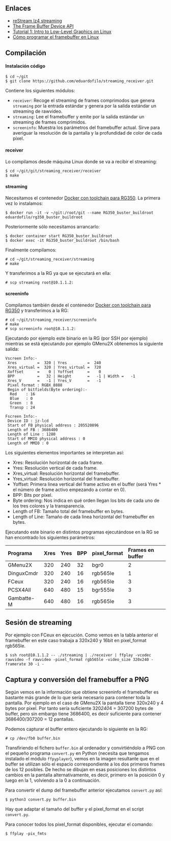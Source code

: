 ## Enlaces

* [reStream lz4 streaming](https://gist.github.com/NickHu/95e8e5e1b8b326d2cb46ce461d3ec701)
* [The Frame Buffer Device API](https://www.kernel.org/doc/Documentation/fb/api.txt)
* [Tutorial 1: Intro to Low-Level Graphics on Linux](http://betteros.org/tut/graphics1.php#fbdev)
* [Cómo programar el framebuffer en Linux](https://rastersoft.com/articulos/fbuffer.html)

## Compilación

#### Instalación código

```
$ cd ~/git
$ git clone https://github.com/eduardofilo/streaming_receiver.git
```

Contiene los siguientes módulos:

* `receiver`: Recoge el streaming de frames comprimodos que genera `streaming` por la entrada estándar y genera por la salida estándar un streaming de rawvideo.
* `streaming`: Lee el framebuffer y emite por la salida estándar un streaming de frames comprimidos.
* `screeninfo`: Muestra los parámetros del framebuffer actual. Sirve para averiguar la resolución de la pantalla y la profundidad de color de cada píxel.

#### receiver

Lo compilamos desde máquina Linux donde se va a recibir el streaming:

```
$ cd ~/git/git/streaming_receiver/receiver
$ make
```

#### streaming

Necesitamos el contenedor [Docker con toolchain para RG350](/2020-05-25-rg350_docker_buildroot.html#compilacion-de-distribucion-od-contrib). La primera vez lo instalamos:

```
$ docker run -it -v ~/git:/root/git --name RG350_buster_buildroot eduardofilo/rg350_buster_buildroot
```

Posteriormente sólo necesitamos arrancarlo:

```
$ docker container start RG350_buster_buildroot
$ docker exec -it RG350_buster_buildroot /bin/bash
```

Finalmente compilamos:

```
# cd ~/git/streaming_receiver/streaming
# make
```

Y transferimos a la RG ya que se ejecutará en ella:

```
# scp streaming root@10.1.1.2:
```

#### screeninfo

Compilamos también desde el contenedor [Docker con toolchain para RG350](/2020-05-25-rg350_docker_buildroot.html#compilacion-de-distribucion-od-contrib) y transferimos a la RG:

```
# cd ~/git/streaming_receiver/screeninfo
# make
# scp screeninfo root@10.1.1.2:
```

Ejecutando por ejemplo este binario en la RG (por SSH por ejemplo) mientras se está ejecutando por ejemplo GMenu2X obtenemos la siguiente salida:

```
Vscreen Info:-
 Xres         =  320 | Yres         =  240
 Xres_virtual =  320 | Yres_virtual =  720
 Xoffset      =    0 | Yoffset      =    0
 BPP          =   32 | Height       =   -1 | Width =   -1
 Xres_V       =   -1 | Yres_V       =   -1
 Pixel format : RGBX_8888
 Begin of bitfields(Byte ordering):-
  Red    : 16
  Blue   : 0
  Green  : 8
  Transp : 24

Fscreen Info:-
 Device ID : jz-lcd
 Start of FB physical address : 205520896
 Length of FB : 3686400
 Length of Line : 1280
 Start of MMIO physical address : 0
 Length of MMIO : 0
```

Los siguientes elementos importantes se interpretan así:

* Xres: Resolución horizontal de cada frame.
* Yres: Resolución vertical de cada frame.
* Xres_virtual: Resolución horizontal del framebuffer.
* Yres_virtual: Resolución horizontal del framebuffer.
* Yoffset: Primera linea vertical del frame activo en el buffer (será Yres * el número de frame activo empezando a contar en 0).
* BPP: Bits por pixel.
* Byte ordering: Nos indica en qué orden llegan los bits de cada uno de los tres colores y la transparencia.
* Length of FB: Tamaño total del framebuffer en bytes.
* Length of Line: Tamaño de cada linea horizontal del framebuffer en bytes.

Ejecutando este binario en distintos programas ejecutándose en la RG se han encontrado los siguientes parámetros:

|Programa|Xres|Yres|BPP|pixel_format|Frames en buffer|
|:-------|:---|:---|:--|:-----------|:---------------|
|GMenu2X|320|240|32|bgr0|2|
|DinguxCmdr|320|240|16|rgb565le|1|
|FCeux|320|240|16|rgb565le|3|
|PCSX4All|640|480|15|bgr555le|3|
|Gambatte-M|640|480|16|rgb565le|3|

## Sesión de streaming

Por ejemplo con FCeux en ejecución. Como vemos en la tabla anterior el framebuffer en este caso trabaja a 320x240 y 16bit en pixel_format rgb565le.

```
$ ssh root@10.1.1.2 -- ./streaming | ./receiver | ffplay -vcodec rawvideo -f rawvideo -pixel_format rgb565le -video_size 320x240 -framerate 30 -i -
```

## Captura y conversión del framebuffer a PNG

Según vemos en la información que obtiene screeninfo el framebuffer es bastante más grande de lo que sería necesario para contener toda la pantalla. Por ejemplo en el caso de GMenu2X la pantalla tiene 320x240 y 4 bytes por pixel. Por tanto sería suficiente 320*240*4 = 307200 bytes de buffer, pero sin embargo tiene 3686400, es decir suficiente para contener 3686400/307200 = 12 pantallas.

Podemos capturar el buffer entero ejecutando lo siguiente en la RG:

```
# cp /dev/fb0 buffer.bin
```

Transfiriendo el fichero `buffer.bin` al ordenador y convirtiéndolo a PNG con el pequeño programa `convert.py` en Python (necesita que tengamos instalado el módulo `ffpyplayer`), vemos en la imagen resultante que en el buffer se utilizan sólo el espacio correspondiente a los dos primeros frames de los 12 posibles. De hecho se dibujan en esas posiciones los distintos cambios en la pantalla alternativamente, es decir, primero en la posición 0 y luego en la 1, volviendo a la 0 a continuación.

Para convertir el dump del framebuffer anterior ejecutamos `convert.py` así:

```
$ python3 convert.py buffer.bin
```

Hay que adaptar el tamaño del buffer y el pixel_format en el script `convert.py`.

Para conocer todos los pixel_format disponibles, ejecutar el comando:

```
$ ffplay -pix_fmts
```
